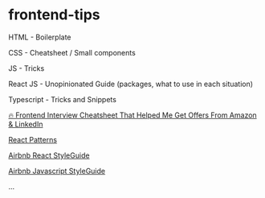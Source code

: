 # frontend-tips

HTML - Boilerplate

CSS - Cheatsheet / Small components

JS - Tricks

React JS - Unopinionated Guide (packages, what to use in each situation)

Typescript - Tricks and Snippets


[🔥 Frontend Interview Cheatsheet That Helped Me Get Offers From Amazon & LinkedIn](https://itnext.io/frontend-interview-cheatsheet-that-helped-me-to-get-offer-on-amazon-and-linkedin-cba9584e33c7)


[React Patterns](https://reactpatterns.com/)

[Airbnb React StyleGuide](https://airbnb.io/javascript/react/)

[Airbnb Javascript StyleGuide](https://github.com/airbnb/javascript)

...
